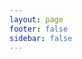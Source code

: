 ```yaml
---
layout: page
footer: false
sidebar: false
---
```


<div style="display:flex; justify-content:center; align-content:center">
<el-container style="width: 100%; max-width: 980px;">
<el-main>
  <el-table :data="data.tableData" style="width: 100%">
    <el-table-column prop="name" label="插件">
      <template #default="scope">
        <el-link v-if="scope" type="primary" :href="scope.row.documentUrl" target="_blank">{{ scope.row.name }}</el-link>
      </template>
    </el-table-column>
    <el-table-column prop="desc" label="介绍" min-width="150" />
    <el-table-column prop="author" label="作者" />
    <el-table-column prop="" label="">
      <template #default="scope">
        <el-link v-if="scope" type="primary" :href="scope.row.downloadUrl" target="_blank">源码</el-link>
      </template>
    </el-table-column>
  </el-table>
</el-main>
</el-container>
</div>

<script setup>
import { data } from './store.data.js'
</script>
